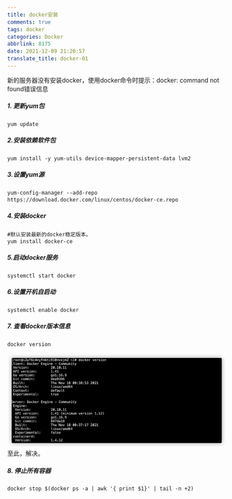 ```yaml
---
title: docker安装
comments: true
tags: docker
categories: Docker
abbrlink: 8175
date: 2021-12-09 21:20:57
translate_title: docker-01
---
```

新的服务器没有安装docker，使用docker命令时提示：docker: command not found错误信息
##### 1. 更新yum包
```shell
yum update
```

##### 2.安装依赖软件包
```shell
yum install -y yum-utils device-mapper-persistent-data lvm2
```

##### 3.设置yum源
```shell
yum-config-manager --add-repo https://download.docker.com/linux/centos/docker-ce.repo
```
#####  4.安装docker
```shell
#默认安装最新的docker稳定版本。
yum install docker-ce
```
##### 5.启动docker服务
```shell
systemctl start docker
```
##### 6.设置开机自启动
```shell
systemctl enable docker
```
##### 7. 查看docker版本信息
```shell
docker version
```
![查看docker版本](./docker-01/1.png)
至此，解决。

##### 8. 停止所有容器
```shell
docker stop $(docker ps -a | awk '{ print $1}' | tail -n +2)
```
